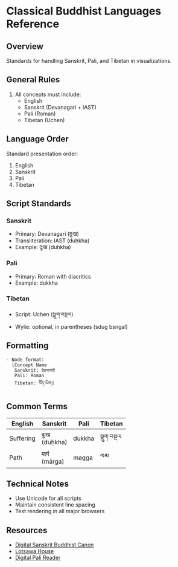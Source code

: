 # Classical Buddhist Languages Reference

## Overview
Standards for handling Sanskrit, Pali, and Tibetan in visualizations.

## General Rules
1. All concepts must include:
   - English
   - Sanskrit (Devanagari + IAST)
   - Pali (Roman)
   - Tibetan (Uchen)

## Language Order
Standard presentation order:
1. English
2. Sanskrit
3. Pali
4. Tibetan

## Script Standards

### Sanskrit
- Primary: Devanagari (दुःख)
- Transliteration: IAST (duḥkha)
- Example: दुःख (duḥkha)

### Pali
- Primary: Roman with diacritics
- Example: dukkha

### Tibetan
- Script: Uchen (སྡུག་བསྔལ)
- Wylie: optional, in parentheses (sdug bsngal)

## Formatting
```mermaid
- Node format:
  [Concept Name
   Sanskrit: देवनागरी
   Pali: Roman
   Tibetan: བོད་ཡིག]
```

## Common Terms
| English | Sanskrit | Pali | Tibetan |
|---------|----------|------|----------|
| Suffering | दुःख<br>(duḥkha) | dukkha | སྡུག་བསྔལ |
| Path | मार्ग<br>(mārga) | magga | ལམ |

## Technical Notes
- Use Unicode for all scripts
- Maintain consistent line spacing
- Test rendering in all major browsers

## Resources
- [Digital Sanskrit Buddhist Canon](https://www.dsbcproject.org)
- [Lotsawa House](https://www.lotsawahouse.org)
- [Digital Pali Reader](https://www.digitalpalireader.online)